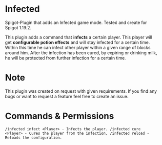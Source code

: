 # Infected
Spigot-Plugin that adds an Infected game mode.
Tested and create for Spigot 1.19.2.

This plugin adds a command that **infects** a certain player. This player will get **configurable potion effects** and will stay infected for a certain time. Within this time he can infect other player within a given range of blocks around him.
After the infection has been cured, by expiring or drinking milk, he will be protected from further infection for a certain time.

# Note
This plugin was created on request with given requirements. If you find any bugs or want to request a feature feel free to create an issue.

# Commands & Permissions
``/infected infect <Player> - Infects the player.
/infected cure <Player> - Cures the player from the infection.
/infected reload - Reloads the configuration.``
